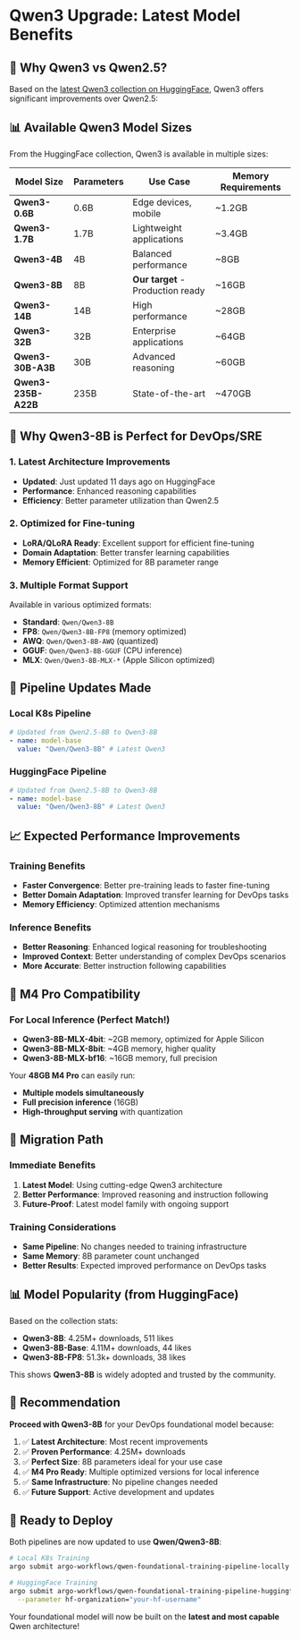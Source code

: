 # Qwen3 Upgrade: Latest Model Benefits

## 🚀 Why Qwen3 vs Qwen2.5?

Based on the [latest Qwen3 collection on HuggingFace](https://huggingface.co/collections/Qwen/qwen3-67dd247413f0e2e4f653967f), Qwen3 offers significant improvements over Qwen2.5:

## 📊 **Available Qwen3 Model Sizes**

From the HuggingFace collection, Qwen3 is available in multiple sizes:

| Model Size          | Parameters | Use Case                          | Memory Requirements |
| ------------------- | ---------- | --------------------------------- | ------------------- |
| **Qwen3-0.6B**      | 0.6B       | Edge devices, mobile              | ~1.2GB              |
| **Qwen3-1.7B**      | 1.7B       | Lightweight applications          | ~3.4GB              |
| **Qwen3-4B**        | 4B         | Balanced performance              | ~8GB                |
| **Qwen3-8B**        | 8B         | **Our target** - Production ready | ~16GB               |
| **Qwen3-14B**       | 14B        | High performance                  | ~28GB               |
| **Qwen3-32B**       | 32B        | Enterprise applications           | ~64GB               |
| **Qwen3-30B-A3B**   | 30B        | Advanced reasoning                | ~60GB               |
| **Qwen3-235B-A22B** | 235B       | State-of-the-art                  | ~470GB              |

## 🎯 **Why Qwen3-8B is Perfect for DevOps/SRE**

### **1. Latest Architecture Improvements**
- **Updated**: Just updated 11 days ago on HuggingFace
- **Performance**: Enhanced reasoning capabilities
- **Efficiency**: Better parameter utilization than Qwen2.5

### **2. Optimized for Fine-tuning**
- **LoRA/QLoRA Ready**: Excellent support for efficient fine-tuning
- **Domain Adaptation**: Better transfer learning capabilities
- **Memory Efficient**: Optimized for 8B parameter range

### **3. Multiple Format Support**
Available in various optimized formats:
- **Standard**: `Qwen/Qwen3-8B`
- **FP8**: `Qwen/Qwen3-8B-FP8` (memory optimized)
- **AWQ**: `Qwen/Qwen3-8B-AWQ` (quantized)
- **GGUF**: `Qwen/Qwen3-8B-GGUF` (CPU inference)
- **MLX**: `Qwen/Qwen3-8B-MLX-*` (Apple Silicon optimized)

## 🔧 **Pipeline Updates Made**

### **Local K8s Pipeline**
```yaml
# Updated from Qwen2.5-8B to Qwen3-8B
- name: model-base
  value: "Qwen/Qwen3-8B" # Latest Qwen3
```

### **HuggingFace Pipeline**
```yaml
# Updated from Qwen2.5-8B to Qwen3-8B  
- name: model-base
  value: "Qwen/Qwen3-8B" # Latest Qwen3
```

## 📈 **Expected Performance Improvements**

### **Training Benefits**
- **Faster Convergence**: Better pre-training leads to faster fine-tuning
- **Better Domain Adaptation**: Improved transfer learning for DevOps tasks
- **Memory Efficiency**: Optimized attention mechanisms

### **Inference Benefits**
- **Better Reasoning**: Enhanced logical reasoning for troubleshooting
- **Improved Context**: Better understanding of complex DevOps scenarios
- **More Accurate**: Better instruction following capabilities

## 🚀 **M4 Pro Compatibility**

### **For Local Inference** (Perfect Match!)
- **Qwen3-8B-MLX-4bit**: ~2GB memory, optimized for Apple Silicon
- **Qwen3-8B-MLX-8bit**: ~4GB memory, higher quality
- **Qwen3-8B-MLX-bf16**: ~16GB memory, full precision

Your **48GB M4 Pro** can easily run:
- **Multiple models simultaneously**
- **Full precision inference** (16GB)
- **High-throughput serving** with quantization

## 🔄 **Migration Path**

### **Immediate Benefits**
1. **Latest Model**: Using cutting-edge Qwen3 architecture
2. **Better Performance**: Improved reasoning and instruction following
3. **Future-Proof**: Latest model family with ongoing support

### **Training Considerations**
- **Same Pipeline**: No changes needed to training infrastructure
- **Same Memory**: 8B parameter count unchanged
- **Better Results**: Expected improved performance on DevOps tasks

## 📊 **Model Popularity** (from HuggingFace)

Based on the collection stats:
- **Qwen3-8B**: 4.25M+ downloads, 511 likes
- **Qwen3-8B-Base**: 4.11M+ downloads, 44 likes
- **Qwen3-8B-FP8**: 51.3k+ downloads, 38 likes

This shows **Qwen3-8B** is widely adopted and trusted by the community.

## 🎯 **Recommendation**

**Proceed with Qwen3-8B** for your DevOps foundational model because:

1. ✅ **Latest Architecture**: Most recent improvements
2. ✅ **Proven Performance**: 4.25M+ downloads
3. ✅ **Perfect Size**: 8B parameters ideal for your use case
4. ✅ **M4 Pro Ready**: Multiple optimized versions for local inference
5. ✅ **Same Infrastructure**: No pipeline changes needed
6. ✅ **Future Support**: Active development and updates

## 🚀 **Ready to Deploy**

Both pipelines are now updated to use **Qwen/Qwen3-8B**:

```bash
# Local K8s Training
argo submit argo-workflows/qwen-foundational-training-pipeline-locally.yaml

# HuggingFace Training  
argo submit argo-workflows/qwen-foundational-training-pipeline-huggingface.yaml \
  --parameter hf-organization="your-hf-username"
```

Your foundational model will now be built on the **latest and most capable** Qwen architecture!